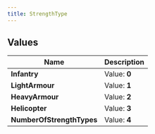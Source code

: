 ```yaml
---
title: StrengthType
---
```


## Values

| Name | Description |
| ---- | ----------- |
| **Infantry** | Value: **0** |
| **LightArmour** | Value: **1** |
| **HeavyArmour** | Value: **2** |
| **Helicopter** | Value: **3** |
| **NumberOfStrengthTypes** | Value: **4** |

